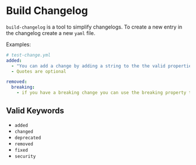 # Build Changelog

`build-changelog` is a tool to simplify changelogs. To create a new entry in the changelog create a
new `yaml` file.

Examples:

```yaml
# test-change.yml
added:
  - "You can add a change by adding a string to the the valid properties."
  - Quotes are optional

removed:
  breaking:
    - if you have a breaking change you can use the breaking property to have the prefix.
```

## Valid Keywords

- `added`
- `changed`
- `deprecated`
- `removed`
- `fixed`
- `security`
